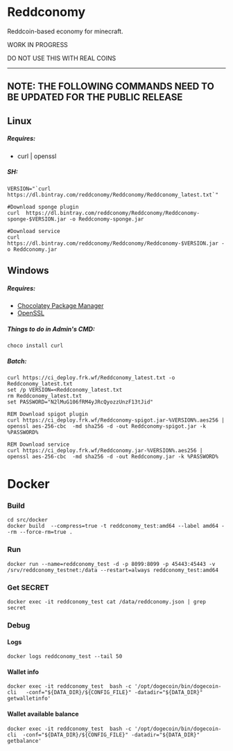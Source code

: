 # Reddconomy

Reddcoin-based economy for minecraft.

WORK IN PROGRESS

DO NOT USE THIS WITH REAL COINS








_____________________________


## NOTE: THE FOLLOWING COMMANDS NEED TO BE UPDATED FOR THE PUBLIC RELEASE

## Linux
##### Requires:
-  curl | openssl

##### SH:
```
VERSION="`curl https://dl.bintray.com/reddconomy/Reddconomy/Reddconomy_latest.txt`"

#Download sponge plugin
curl  https://dl.bintray.com/reddconomy/Reddconomy/Reddconomy-sponge-$VERSION.jar -o Reddconomy-sponge.jar

#Download service
curl  https://dl.bintray.com/reddconomy/Reddconomy/Reddconomy-$VERSION.jar -o Reddconomy.jar

```

## Windows
##### Requires:
- [Chocolatey Package Manager](https://chocolatey.org/install)
- [OpenSSL](https://sourceforge.net/projects/openssl/files/latest/download?source=typ_redirect)

##### Things to do in Admin's CMD:
```
choco install curl
```

##### Batch:
```
curl https://ci_deploy.frk.wf/Reddconomy_latest.txt -o Reddconomy_latest.txt
set /p VERSION=<Reddconomy_latest.txt
rm Reddconomy_latest.txt
set PASSWORD="N2lMuG106fRM4yJRcQyozzUnzF13tJid"

REM Download spigot plugin
curl https://ci_deploy.frk.wf/Reddconomy-spigot.jar-%VERSION%.aes256 | openssl aes-256-cbc  -md sha256 -d -out Reddconomy-spigot.jar -k %PASSWORD%

REM Download service
curl https://ci_deploy.frk.wf/Reddconomy.jar-%VERSION%.aes256 | openssl aes-256-cbc  -md sha256 -d -out Reddconomy.jar -k %PASSWORD%
```




# Docker

### Build

```
cd src/docker
docker build  --compress=true -t reddconomy_test:amd64 --label amd64 --rm --force-rm=true .
```

### Run

```
docker run --name=reddconomy_test -d -p 8099:8099 -p 45443:45443 -v /srv/reddconomy_testnet:/data --restart=always reddconomy_test:amd64
```

### Get SECRET

```
docker exec -it reddconomy_test cat /data/reddconomy.json | grep secret
```

### Debug

#### Logs

```
docker logs reddconomy_test --tail 50
```

#### Wallet info

```
docker exec -it reddconomy_test  bash -c '/opt/dogecoin/bin/dogecoin-cli   -conf="${DATA_DIR}/${CONFIG_FILE}" -datadir="${DATA_DIR}" getwalletinfo'
```

#### Wallet available balance
```
docker exec -it reddconomy_test  bash -c '/opt/dogecoin/bin/dogecoin-cli  -conf="${DATA_DIR}/${CONFIG_FILE}" -datadir="${DATA_DIR}" getbalance'
```
